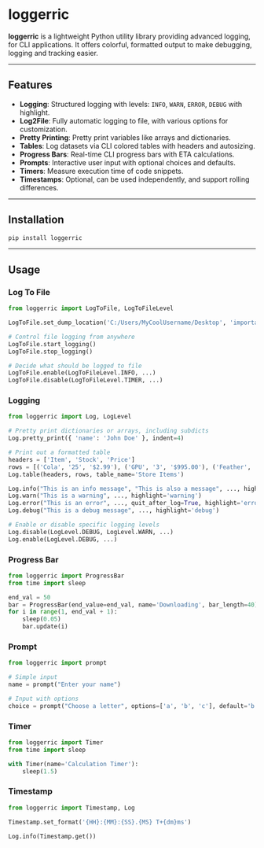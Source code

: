 # loggerric

**loggerric** is a lightweight Python utility library providing advanced logging, for CLI applications. It offers colorful, formatted output to make debugging, logging and tracking easier.

---

## Features

- **Logging**: Structured logging with levels: `INFO`, `WARN`, `ERROR`, `DEBUG` with highlight.
- **Log2File**: Fully automatic logging to file, with various options for customization.
- **Pretty Printing**: Pretty print variables like arrays and dictionaries.
- **Tables**: Log datasets via CLI colored tables with headers and autosizing.
- **Progress Bars**: Real-time CLI progress bars with ETA calculations.
- **Prompts**: Interactive user input with optional choices and defaults.
- **Timers**: Measure execution time of code snippets.
- **Timestamps**: Optional, can be used independently, and support rolling differences.

---

## Installation

```bash
pip install loggerric
```

---

## Usage

### Log To File

```python
from loggerric import LogToFile, LogToFileLevel

LogToFile.set_dump_location('C:/Users/MyCoolUsername/Desktop', 'important_log') # Don't include the extension

# Control file logging from anywhere
LogToFile.start_logging()
LogToFile.stop_logging()

# Decide what should be logged to file
LogToFile.enable(LogToFileLevel.INFO, ...)
LogToFile.disable(LogToFileLevel.TIMER, ...)
```

### Logging

```python
from loggerric import Log, LogLevel

# Pretty print dictionaries or arrays, including subdicts
Log.pretty_print({ 'name': 'John Doe' }, indent=4)

# Print out a formatted table
headers = ['Item', 'Stock', 'Price']
rows = [('Cola', '25', '$2.99'), ('GPU', '3', '$995.00'), ('Feather', '2,500', '$0.29')]
Log.table(headers, rows, table_name='Store Items')

Log.info("This is an info message", "This is also a message", ..., highlight=['This', 'message'])
Log.warn("This is a warning", ..., highlight='warning')
Log.error("This is an error", ..., quit_after_log=True, highlight='error')
Log.debug("This is a debug message", ..., highlight='debug')

# Enable or disable specific logging levels
Log.disable(LogLevel.DEBUG, LogLevel.WARN, ...)
Log.enable(LogLevel.DEBUG, ...)
```

### Progress Bar

```python
from loggerric import ProgressBar
from time import sleep

end_val = 50
bar = ProgressBar(end_value=end_val, name='Downloading', bar_length=40)
for i in range(1, end_val + 1):
    sleep(0.05)
    bar.update(i)
```

### Prompt

```python
from loggerric import prompt

# Simple input
name = prompt("Enter your name")

# Input with options
choice = prompt("Choose a letter", options=['a', 'b', 'c'], default='b', loop_until_valid=True, case_sensitive=False)
```

### Timer

```python
from loggerric import Timer
from time import sleep

with Timer(name='Calculation Timer'):
    sleep(1.5)
```

### Timestamp

```python
from loggerric import Timestamp, Log

Timestamp.set_format('{HH}:{MM}:{SS}.{MS} T+{dm}ms')

Log.info(Timestamp.get())
```